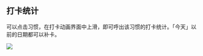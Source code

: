 ## 打卡统计

可以点击习惯，在打卡动画界面中上滑，即可呼出该习惯的打卡统计。「今天」以前的日期都可以补卡。

![](../images/android/habit/statistics.png)
